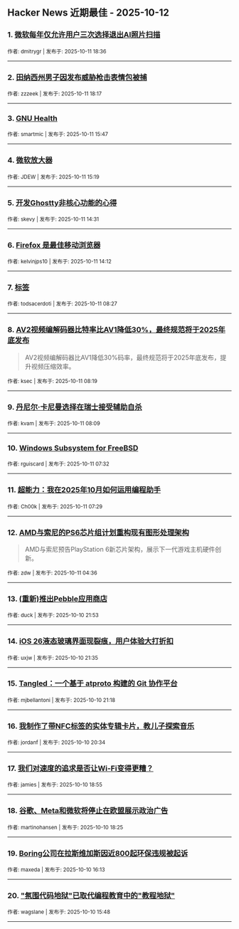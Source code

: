 ## Hacker News 近期最佳 - 2025-10-12


### 1. [微软每年仅允许用户三次选择退出AI照片扫描](https://news.ycombinator.com/item?id=45551504)

<sub>作者: dmitrygr | 发布于: 2025-10-11 18:36</sub>

---

### 2. [田纳西州男子因发布威胁枪击表情包被捕](https://news.ycombinator.com/item?id=45551352)

<sub>作者: zzzeek | 发布于: 2025-10-11 18:17</sub>

---

### 3. [GNU Health](https://news.ycombinator.com/item?id=45550049)

<sub>作者: smartmic | 发布于: 2025-10-11 15:47</sub>

---

### 4. [微软放大器](https://news.ycombinator.com/item?id=45549848)

<sub>作者: JDEW | 发布于: 2025-10-11 15:19</sub>

---

### 5. [开发Ghostty非核心功能的心得](https://news.ycombinator.com/item?id=45549434)

<sub>作者: skevy | 发布于: 2025-10-11 14:31</sub>

---

### 6. [Firefox 是最佳移动浏览器](https://news.ycombinator.com/item?id=45549308)

<sub>作者: kelvinjps10 | 发布于: 2025-10-11 14:12</sub>

---

### 7. [<output> 标签](https://news.ycombinator.com/item?id=45547566)

<sub>作者: todsacerdoti | 发布于: 2025-10-11 08:27</sub>

---

### 8. [AV2视频编解码器比特率比AV1降低30%，最终规范将于2025年底发布](https://news.ycombinator.com/item?id=45547537)
> AV2视频编解码器比AV1降低30%码率，最终规范将于2025年底发布，提升视频压缩效率。

<sub>作者: ksec | 发布于: 2025-10-11 08:19</sub>

---

### 9. [丹尼尔·卡尼曼选择在瑞士接受辅助自杀](https://news.ycombinator.com/item?id=45547492)

<sub>作者: kvam | 发布于: 2025-10-11 08:09</sub>

---

### 10. [Windows Subsystem for FreeBSD](https://news.ycombinator.com/item?id=45547359)

<sub>作者: rguiscard | 发布于: 2025-10-11 07:32</sub>

---

### 11. [超能力：我在2025年10月如何运用编程助手](https://news.ycombinator.com/item?id=45547344)

<sub>作者: Ch00k | 发布于: 2025-10-11 07:29</sub>

---

### 12. [AMD与索尼的PS6芯片组计划重构现有图形处理架构](https://news.ycombinator.com/item?id=45546593)
> AMD与索尼预告PlayStation 6新芯片架构，展示下一代游戏主机硬件创新。

<sub>作者: zdw | 发布于: 2025-10-11 04:36</sub>

---

### 13. [(重新)推出Pebble应用商店](https://news.ycombinator.com/item?id=45544228)

<sub>作者: duck | 发布于: 2025-10-10 21:53</sub>

---

### 14. [iOS 26液态玻璃界面现裂痕，用户体验大打折扣](https://news.ycombinator.com/item?id=45544044)

<sub>作者: uxjw | 发布于: 2025-10-10 21:35</sub>

---

### 15. [Tangled：一个基于 atproto 构建的 Git 协作平台](https://news.ycombinator.com/item?id=45543899)

<sub>作者: mjbellantoni | 发布于: 2025-10-10 21:18</sub>

---

### 16. [我制作了带NFC标签的实体专辑卡片，教儿子探索音乐](https://news.ycombinator.com/item?id=45543475)

<sub>作者: jordanf | 发布于: 2025-10-10 20:34</sub>

---

### 17. [我们对速度的追求是否让Wi-Fi变得更糟？](https://news.ycombinator.com/item?id=45542444)

<sub>作者: jamies | 发布于: 2025-10-10 18:55</sub>

---

### 18. [谷歌、Meta和微软将停止在欧盟展示政治广告](https://news.ycombinator.com/item?id=45542145)

<sub>作者: martinohansen | 发布于: 2025-10-10 18:25</sub>

---

### 19. [Boring公司在拉斯维加斯因近800起环保违规被起诉](https://news.ycombinator.com/item?id=45540585)

<sub>作者: maxeda | 发布于: 2025-10-10 16:13</sub>

---

### 20. ["氛围代码地狱"已取代编程教育中的"教程地狱"](https://news.ycombinator.com/item?id=45540313)

<sub>作者: wagslane | 发布于: 2025-10-10 15:48</sub>

---
